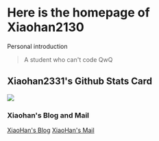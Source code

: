# Here is the homepage of Xiaohan2130 #
Personal introduction
>
>A student who can't code QwQ
>

## Xiaohan2331's Github Stats Card ##
![](https://github-readme-stats.vercel.app/api?username=Xiaohan2331&show_icons=true&theme=tokyonight)

### Xiaohan's Blog and Mail ###
[XiaoHan's Blog](http://catworld.icu "XiaoHan's Blog")
[XiaoHan's Mail](xiaohan3718@gmail.com "XiaoHan's Mail")
